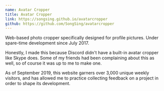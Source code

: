 ```yaml
---
name: Avatar Cropper
title: Avatar Cropper
link: https://songsing.github.io/avatarcropper
github: https://github.com/SongSing/avatarcropper
---
```

Web-based photo cropper specifically designed for profile pictures. Under spare-time development since July 2017.

Honestly, I made this because Discord didn't have a built-in avatar cropper like Skype does. Some of my friends had been complaining about this as well, so of course it was up to me to make one.

As of September 2019, this website garners over 3,000 unique weekly visitors, and has allowed me to practice collecting feedback on a project in order to shape its development.